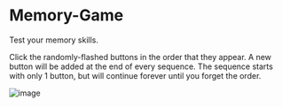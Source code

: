 # Memory-Game
Test your memory skills.

Click the randomly-flashed buttons in the order that they appear. A new button will be added at the end of every sequence. The sequence starts with only 1 button, but will continue forever until you forget the order.

![image](https://i.imgur.com/LopkgrU.png)
